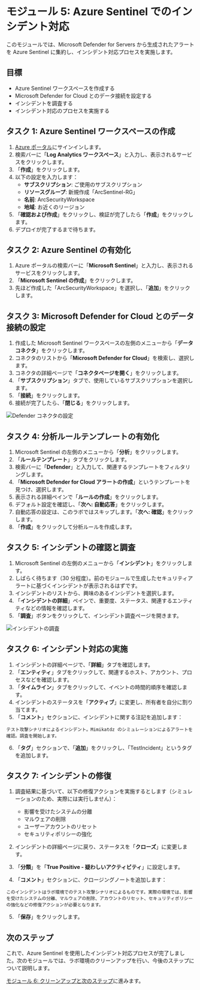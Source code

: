 # モジュール 5: Azure Sentinel でのインシデント対応

このモジュールでは、Microsoft Defender for Servers から生成されたアラートを Azure Sentinel に集約し、インシデント対応プロセスを実施します。

## 目標

- Azure Sentinel ワークスペースを作成する
- Microsoft Defender for Cloud とのデータ接続を設定する
- インシデントを調査する
- インシデント対応のプロセスを実施する

## タスク 1: Azure Sentinel ワークスペースの作成

1. [Azure ポータル](https://portal.azure.com)にサインインします。
2. 検索バーに「**Log Analytics ワークスペース**」と入力し、表示されるサービスをクリックします。
3. 「**作成**」をクリックします。
4. 以下の設定を入力します：
   - **サブスクリプション**: ご使用のサブスクリプション
   - **リソースグループ**: 新規作成「ArcSentinel-RG」
   - **名前**: ArcSecurityWorkspace
   - **地域**: お近くのリージョン
5. 「**確認および作成**」をクリックし、検証が完了したら「**作成**」をクリックします。
6. デプロイが完了するまで待ちます。

## タスク 2: Azure Sentinel の有効化

1. Azure ポータルの検索バーに「**Microsoft Sentinel**」と入力し、表示されるサービスをクリックします。
2. 「**Microsoft Sentinel の作成**」をクリックします。
3. 先ほど作成した「ArcSecurityWorkspace」を選択し、「**追加**」をクリックします。

## タスク 3: Microsoft Defender for Cloud とのデータ接続の設定

1. 作成した Microsoft Sentinel ワークスペースの左側のメニューから「**データコネクタ**」をクリックします。
2. コネクタのリストから「**Microsoft Defender for Cloud**」を検索し、選択します。
3. コネクタの詳細ページで「**コネクタページを開く**」をクリックします。
4. 「**サブスクリプション**」タブで、使用しているサブスクリプションを選択します。
5. 「**接続**」をクリックします。
6. 接続が完了したら、「**閉じる**」をクリックします。

![Defender コネクタの設定](../../images/module5/defender-connector.png)

## タスク 4: 分析ルールテンプレートの有効化

1. Microsoft Sentinel の左側のメニューから「**分析**」をクリックします。
2. 「**ルールテンプレート**」タブをクリックします。
3. 検索バーに「**Defender**」と入力して、関連するテンプレートをフィルタリングします。
4. 「**Microsoft Defender for Cloud アラートの作成**」というテンプレートを見つけ、選択します。
5. 表示される詳細ペインで「**ルールの作成**」をクリックします。
6. デフォルト設定を確認し、「**次へ: 自動応答**」をクリックします。
7. 自動応答の設定は、このラボではスキップします。「**次へ: 確認**」をクリックします。
8. 「**作成**」をクリックして分析ルールを作成します。

## タスク 5: インシデントの確認と調査

1. Microsoft Sentinel の左側のメニューから「**インシデント**」をクリックします。
2. しばらく待ちます（30 分程度）。前のモジュールで生成したセキュリティアラートに基づくインシデントが表示されるはずです。
3. インシデントのリストから、興味のあるインシデントを選択します。
4. 「**インシデントの詳細**」ペインで、重要度、ステータス、関連するエンティティなどの情報を確認します。
5. 「**調査**」ボタンをクリックして、インシデント調査ページを開きます。

![インシデントの調査](../../images/module5/incident-investigation.png)

## タスク 6: インシデント対応の実施

1. インシデントの詳細ページで、「**詳細**」タブを確認します。
2. 「**エンティティ**」タブをクリックして、関連するホスト、アカウント、プロセスなどを確認します。
3. 「**タイムライン**」タブをクリックして、イベントの時間的順序を確認します。
4. インシデントのステータスを「**アクティブ**」に変更し、所有者を自分に割り当てます。
5. 「**コメント**」セクションに、インシデントに関する注記を追加します：

```
テスト攻撃シナリオによるインシデント。Mimikatdz のシミュレーションによるアラートを確認。調査を開始します。
```

6. 「**タグ**」セクションで、「**追加**」をクリックし、「TestIncident」というタグを追加します。

## タスク 7: インシデントの修復

1. 調査結果に基づいて、以下の修復アクションを実施するとします（シミュレーションのため、実際には実行しません）：

   - 影響を受けたシステムの分離
   - マルウェアの削除
   - ユーザーアカウントのリセット
   - セキュリティポリシーの強化

2. インシデントの詳細ページに戻り、ステータスを「**クローズ**」に変更します。
3. 「**分類**」を「**True Positive - 疑わしいアクティビティ**」に設定します。
4. 「**コメント**」セクションに、クロージングノートを追加します：

```
このインシデントはラボ環境でのテスト攻撃シナリオによるものです。実際の環境では、影響を受けたシステムの分離、マルウェアの削除、アカウントのリセット、セキュリティポリシーの強化などの修復アクションが必要となります。
```

5. 「**保存**」をクリックします。

## 次のステップ

これで、Azure Sentinel を使用したインシデント対応プロセスが完了しました。次のモジュールでは、ラボ環境のクリーンアップを行い、今後のステップについて説明します。

[モジュール 6: クリーンアップと次のステップ](../module6/README.md)に進みます。
